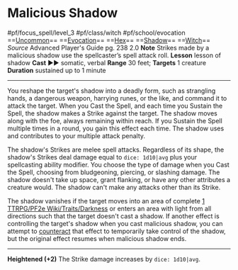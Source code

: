 # Malicious Shadow
#pf/focus_spell/level_3 #pf/class/witch #pf/school/evocation 
==[Uncommon](../../../Traits/Uncommon.md)== ==[Evocation](../../../Traits/Evocation.md)== ==[Hex](../../../Traits/Hex.md)== ==[Shadow](../../../Traits/Shadow.md)== ==[Witch](../../../Traits/Witch.md)==
*Source* Advanced Player's Guide pg. 238 2.0
**Note** Strikes made by a malicious shadow use the spellcaster’s spell attack roll.
**Lesson** lesson of shadow
**Cast** ►► somatic, verbal
**Range** 30 feet; **Targets** 1 creature
**Duration** sustained up to 1 minute

---
You reshape the target's shadow into a deadly form, such as strangling hands, a dangerous weapon, harrying runes, or the like, and command it to attack the target. When you Cast the Spell, and each time you Sustain the Spell, the shadow makes a Strike against the target. The shadow moves along with the foe, always remaining within reach. If you Sustain the Spell multiple times in a round, you gain this effect each time. The shadow uses and contributes to your multiple attack penalty.

The shadow's Strikes are melee spell attacks. Regardless of its shape, the shadow's Strikes deal damage equal to `dice: 1d10|avg` plus your spellcasting ability modifier. You choose the type of damage when you Cast the Spell, choosing from bludgeoning, piercing, or slashing damage. The shadow doesn't take up space, grant flanking, or have any other attributes a creature would. The shadow can't make any attacks other than its Strike.

The shadow vanishes if the target moves into an area of complete [1 TTRPG/PF2e Wiki/Traits/Darkness](1%20TTRPG/PF2e%20Wiki/Traits/Darkness) or enters an area with light from all directions such that the target doesn't cast a shadow. If another effect is controlling the target's shadow when you cast malicious shadow, you can attempt to [counteract](../../../Rules/Counteracting.md) that effect to temporarily take control of the shadow, but the original effect resumes when malicious shadow ends.

<hr>

**Heightened (+2)** The Strike damage increases by `dice: 1d10|avg`.